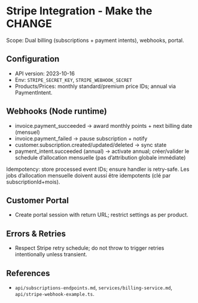 # Stripe Integration - Make the CHANGE

 Scope: Dual billing (subscriptions + payment intents), webhooks, portal.

## Configuration
- API version: 2023-10-16
- Env: `STRIPE_SECRET_KEY`, `STRIPE_WEBHOOK_SECRET`
- Products/Prices: monthly standard/premium price IDs; annual via PaymentIntent.

## Webhooks (Node runtime)
- invoice.payment_succeeded → award monthly points + next billing date (mensuel)
- invoice.payment_failed → pause subscription + notify
- customer.subscription.created/updated/deleted → sync state
- payment_intent.succeeded (annual) → activate annual; créer/valider le schedule d’allocation mensuelle (pas d’attribution globale immédiate)

Idempotency: store processed event IDs; ensure handler is retry-safe. Les jobs d’allocation mensuelle doivent aussi être idempotents (clé par subscriptionId+mois).

## Customer Portal
- Create portal session with return URL; restrict settings as per product.

## Errors & Retries
- Respect Stripe retry schedule; do not throw to trigger retries intentionally unless transient.

## References
- `api/subscriptions-endpoints.md`, `services/billing-service.md`, `api/stripe-webhook-example.ts`.
